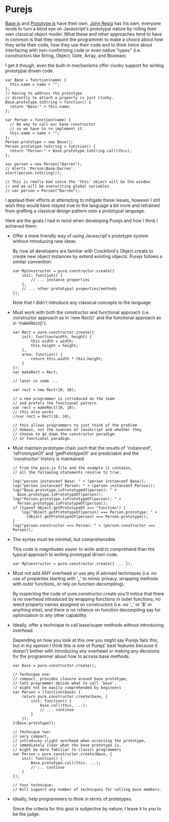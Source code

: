 Purejs
====================

[Base.js](http://code.google.com/p/base2/source/browse/trunk/src/base2/Base.js) and [Prototype.js](http://www.prototypejs.org/learn/class-inheritance) have their own, [John Resig](http://ejohn.org/blog/simple-javascript-inheritance/) has his own, everyone tends to turn a blind eye on Javascript's prototypal nature by rolling their own classical object model. What these and other approaches tend to have in common is that they require the programmer to make a choice about how they write their code, how they use their code and to think twice about interfacing with non-conforming code or even native "types" (i.e. constructors like String, Object, Date, Array, and Boolean).

I get it though, even the built-in mechanisms offer clunky support for writing prototypal driven code.

    var Base = function(name) {
      this.name = name + "";
    };
    // Having to address the prototype
    // directly to attach a property is just clunky.
    Base.prototype.toString = function() {
      return "Base:" + this.name;
    };

    var Person = function(name) {
      // No way to call our base constructor
      // so we have to re-implement it.
      this.name = name + "";
    };
    Person.prototype = new Base();
    Person.prototype.toString = function() {
      return "Person:" + Base.prototype.toString.call(this);
    };

    var person = new Person("Darren");
    // Alerts 'Person:Base:Darren'.
    alert(person.toString());

    // This is really bad since the 'this' object will be the window
    // and we will be overwriting global variables.
    // var person = Person("Darren");

I applaud their efforts at attempting to mitigate these issues, however I still wish they would have stayed true to the language a bit more and refrained from grafting a classical design pattern onto a prototypal language.

Here are the goals I had in mind when developing Purejs and how I think I achieved them:
+   Offer a more friendly way of using Javascript's prototype system without introducing new ideas.

    By now all developers are familiar with Crockford's Object.create to create new object instances by extend existing objects. Purejs follows a similar convention:

        var MyConstructor = pure.constructor.create({
            init: function() {
                // ... instance properties
            },
            // ... other prototypal properties/methods
        });

    Note that I didn't introduce any classical concepts to the language.

+   Must work with both the constructor and functional approach (i.e. constructor approach as in 'new Rect()' and the functional approach as in 'makeRect()').

        var Rect = pure.constructor.create({
            init: function(width, height) {
                this.width = width;
                this.height = height;
            },
            area: function() {
                return this.width * this.height;
            }
        });
        var makeRect = Rect;

        // later in code ...

        var rect = new Rect(10, 10);

        // a new programmer is introduced on the team
        // and prefers the functional pattern
        var rect = makeRect(10, 10);
        // this also works
        //var rect = Rect(10, 10);

        // this allows programmers to just think of the problem
        // domain, not the nuances of JavaScript and whether they
        // choose to go down the constructor paradigm
        // or functional paradigm.

+   Must maintain prototype chain such that the results of 'instanceof', 'isPrototypeOf' and 'getPrototypeOf' are predictable and the 'constructor' history is maintained.

        // From the pure.js file and the example it contains,
        // all the following statements resolve to true.

        log("person instanceof Base: " + (person instanceof Base));
        log("person instanceof Person: " + (person instanceof Person));
        log("Base.prototype.isPrototypeOf(person): " +
          Base.prototype.isPrototypeOf(person));
        log("Person.prototype.isPrototypeOf(person): " +
          Person.prototype.isPrototypeOf(person));
        if (typeof Object.getPrototypeOf === "function") {
            log("Object.getPrototypeOf(person) === Person.prototype: " +
              (Object.getPrototypeOf(person) === Person.prototype));
        }
        log("person.constructor === Person: " + (person.constructor === Person));

+   The syntax must be minimal, but comprehensible.

    This code is magnitudes easier to write and to comprehend than the typical
    approach to writing prototypal driven code.

        var MyConstructor = pure.constructor.create({ ... });

+   Must not add ANY overhead or use any ill advised techniques (i.e. no use of properties starting with '_' to mimic privacy, wrapping methods with outer functions, or rely on function decompiling).

    By inspecting the code of pure.constructor.create you'll notice that there is no overhead introduced by wrapping functions in outer functions, no weird property names assigned on constructors (i.e. no '_' or '$' or anything else), and there is no reliance on function decompiling say for optimization or any other capability.

+   Ideally, offer a technique to call base/super methods without introducing overhead.

    Depending on how you look at this one you might say Purejs fails this, but in my opinion I think this is one of Purejs' best features because it doesn't bother with introducing any overhead or making any decisions for the programmer about how to access base methods.

        var Base = pure.constructor.create();

        // Technique one:
        // compact, provides closure around base prototype,
        // lets programmer decide what to call 'base',
        // might not be easily comprehended by beginners
        var Person = (function(base) {
            return pure.constructor.create(base, {
                init: function() {
                    base.call(this, ...);
                    // ... continue
                }
            });
        }(Base.prototype));

        // Technique two:
        // very compact,
        // introduces slight overhead when accessing the prototype,
        // immediately clear what the base prototype is,
        // might be more familiar to classic programmers
        var Person = pure.constructor.create(Base, {
            init: function() {
                Base.prototype.call(this, ...);
                // ... continue
            }
        });

        // Your technique:
        // Will support any number of techniques for calling base members.

+   Ideally, help programmers to think in terms of prototypes.

    Since the criteria for this goal is subjective by nature, I leave it to you to be the judge.